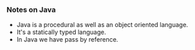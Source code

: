 ### Notes on Java
- Java is a procedural as well as an object oriented language.
- It's a statically typed language.
- In Java we have pass by reference.

